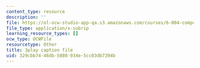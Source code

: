 ```yaml
---
content_type: resource
description: ''
file: https://ol-ocw-studio-app-qa.s3.amazonaws.com/courses/6-004-computation-structures-spring-2017/329cbb7446db5080934e5cc03db7394b_p2DReFbW35c.vtt
file_type: application/x-subrip
learning_resource_types: []
ocw_type: OCWFile
resourcetype: Other
title: 3play caption file
uid: 329cbb74-46db-5080-934e-5cc03db7394b
---
```

